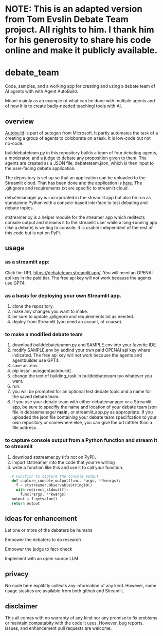 # NOTE: This is an adapted version from Tom Evslin Debate Team project. All rights to him. I thank him for his generosity to share his code online and make it publicly available.

# debate_team
Code, samples, and a working app for creating and using a debate team of AI agents with with Agent AutoBuild.

Meant mainly as an example of what can be done with multiple agents and of how it is to create badly-needed teachingl tools with AI.

## overview

[Autobuild](https://microsoft.github.io/autogen/blog/2023/11/26/Agent-AutoBuild/) is part of autogen from Microsoft. It partly automates the task of a creating a group of agents to coloborate on a task. It is low-code but not no-code.

builddebateteam.py in this repository builds a team of four debating agents, a moderator, and a judge to debate any proposition given to them. The agents are created as a JSON file, debateteam.json, which is then input to the user-facing debate application.

The depository is set up so that an application can be uploaded to the Streamlit cloud. That has been done and the application is [here](https://debateteam.streamlit.app/). The .gitignore and requirements.txt are specific to streamlit cloud.

debatemanager.py is incorporated in the streamlit app but also be run as standalone Python with a console-based interface to test debating and debate topics.

ststreamer.py is a helper module for the streamer app which reditects console output and streams it to the streamlit user while a long-running app (like a debate) is writing to console. It is usable independent of the rest of this code but is not on PyPi. 

## usage

### as a streamlit app:
Click the URL https://debateteam.streamlit.app/. You will need an OPENAI api key in the paid tier. The free api key will not work because the agents use GPT4.

### as a basis for deploying your own Streamlit app.
1. clone the repository.
2. make any changes you want to make.
3. be sure to update .gitignore and requirements.txt as needed.
4. deploy from Streamlit (you need an acount, of course).

### to make a modified debate team
1. download builddebateteamm.py and SAMPLE.env into your favorite IDE.
2. modify SAMPLE.env by addind your own paid OPENAI api key where indicated. The free api key will not work because the agents and agentbuilder use GPT4.
3. save as .env.
4. pip install autogen[autobuild]
5. change the text of building_task in builddebateteam tyo whatever you want.
6. run.
7. you will be prompted for an optional test debate topic and a name for the saved debate team.
8. if you use your debate team with either debatemanager or a Streamlit app, be sure to specifiy the name and location of your debate team json file in debatemanager __main___ or streamlit_app.py as appropriate. If you uploaded the json file containing your debate team speciifcation to your own repository or somewhere else, you can give the url ratther than a file address.

### to capture console output from a Python function and stream it to streamlit
1. download ststreamer.py (it's not on PyPi).
2. import ststreamer into the code that your're writing
3. write a function like this and use it to call your function.
 ~~~Python
    # Function to capture the console output
    def capture_console_output(func, *args, **kwargs):
      f = ststreamer.ObservableStringIO()
      with redirect_stdout(f):
        func(*args, **kwargs)
    output = f.getvalue()
    return output
 ~~~
## ideas for enhancement
Let one or more of the debaters be humans

Empower the debaters to do research

Empower the judge to fact-check

Implement with an open source LLM

## privacy
No code here explititly collects any information of any kind. However, some usage stastics are available from both github and Streamlit.

## disclaimer
This all comes with no warranty of any kind nor any promise to fix problems or maintain compatabity with the code it uses. However, bug reports, issues, and enhancement pull requests are welcome.




